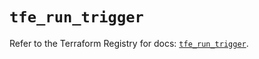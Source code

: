 # `tfe_run_trigger`

Refer to the Terraform Registry for docs: [`tfe_run_trigger`](https://registry.terraform.io/providers/hashicorp/tfe/0.51.0/docs/resources/run_trigger).
